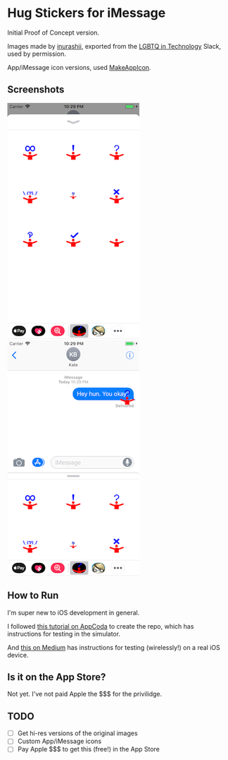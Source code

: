 # Hug Stickers for iMessage

Initial Proof of Concept version.

Images made by [inurashii](https://twitter.com/inurashii), exported from the [LGBTQ in Technology](http://lgbtq.technology/) Slack, used by permission.

App/iMessage icon versions, used [MakeAppIcon](https://makeappicon.com/).

## Screenshots

![Screenshot: All stickers](img/screen-1.png)![Screenshot: Stickers with iMessages](img/screen-2.png)


## How to Run

I'm super new to iOS development in general.

I followed [this tutorial on AppCoda](https://www.appcoda.com/message-sticker-app/) to create the repo, which has instructions for testing in the simulator.

And [this on Medium](https://medium.com/swiftist/wireless-debugging-xcode-b6e98e26e022) has instructions for testing (wirelessly!) on a real iOS device.

## Is it on the App Store?

Not yet. I've not paid Apple the $$$ for the privilidge.

## TODO

- [ ] Get hi-res versions of the original images
- [ ] Custom App/iMessage icons
- [ ] Pay Apple $$$ to get this (free!) in the App Store
